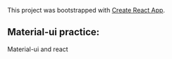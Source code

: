 This project was bootstrapped with [Create React App](https://github.com/facebook/create-react-app).

## Material-ui practice:

Material-ui and react


